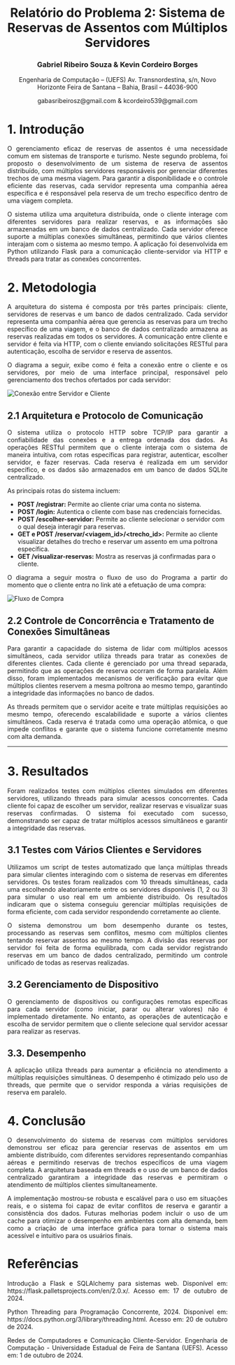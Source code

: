 <div align="center">
  <h1>
      Relatório do Problema 2: Sistema de Reservas de Assentos com Múltiplos Servidores
  </h1>

  <h3>
    Gabriel Ribeiro Souza & Kevin Cordeiro Borges
  </h3>

  <p>
    Engenharia de Computação – (UEFS)  
    Av. Transnordestina, s/n, Novo Horizonte  
    Feira de Santana – Bahia, Brasil – 44036-900
  </p>

  <center>gabasribeirosz@gmail.com & kcordeiro539@gmail.com</center>
</div>

# 1. Introdução

<p style="text-align: justify;">
  O gerenciamento eficaz de reservas de assentos é uma necessidade comum em sistemas de transporte e turismo. Neste segundo problema, foi proposto o desenvolvimento de um sistema de reserva de assentos distribuído, com múltiplos servidores responsáveis por gerenciar diferentes trechos de uma mesma viagem. Para garantir a disponibilidade e o controle eficiente das reservas, cada servidor representa uma companhia aérea específica e é responsável pela reserva de um trecho específico dentro de uma viagem completa.
</p>

<p style="text-align: justify;">
  O sistema utiliza uma arquitetura distribuída, onde o cliente interage com diferentes servidores para realizar reservas, e as informações são armazenadas em um banco de dados centralizado. Cada servidor oferece suporte a múltiplas conexões simultâneas, permitindo que vários clientes interajam com o sistema ao mesmo tempo. A aplicação foi desenvolvida em Python utilizando Flask para a comunicação cliente-servidor via HTTP e threads para tratar as conexões concorrentes.
</p>

# 2. Metodologia

<p style="text-align: justify;">
  A arquitetura do sistema é composta por três partes principais: cliente, servidores de reservas e um banco de dados centralizado. Cada servidor representa uma companhia aérea que gerencia as reservas para um trecho específico de uma viagem, e o banco de dados centralizado armazena as reservas realizadas em todos os servidores. A comunicação entre cliente e servidor é feita via HTTP, com o cliente enviando solicitações RESTful para autenticação, escolha de servidor e reserva de assentos.
</p>

<p style="text-align: justify;">
   O diagrama a seguir, exibe como é feita a conexão entre o cliente e os servidores, por meio de uma interface principal, responsável pelo gerenciamento dos trechos ofertados por cada servidor:
</p>

![Conexão entre Servidor e Cliente](https://github.com/user-attachments/assets/9de5a24b-d21a-4861-9952-9de69e19192e)

## 2.1 Arquitetura e Protocolo de Comunicação

<p style="text-align: justify;">
  O sistema utiliza o protocolo HTTP sobre TCP/IP para garantir a confiabilidade das conexões e a entrega ordenada dos dados. As operações RESTful permitem que o cliente interaja com o sistema de maneira intuitiva, com rotas específicas para registrar, autenticar, escolher servidor, e fazer reservas. Cada reserva é realizada em um servidor específico, e os dados são armazenados em um banco de dados SQLite centralizado.
</p>

<p style="text-align: justify;">
  As principais rotas do sistema incluem:
</p>

<ul>
  <li><b>POST /registrar:</b> Permite ao cliente criar uma conta no sistema.</li>
  <li><b>POST /login:</b> Autentica o cliente com base nas credenciais fornecidas.</li>
  <li><b>POST /escolher-servidor:</b> Permite ao cliente selecionar o servidor com o qual deseja interagir para reservas.</li>
  <li><b>GET e POST /reservar/&lt;viagem_id&gt;/&lt;trecho_id&gt;:</b> Permite ao cliente visualizar detalhes do trecho e reservar um assento em uma poltrona específica.</li>
  <li><b>GET /visualizar-reservas:</b> Mostra as reservas já confirmadas para o cliente.</li>
</ul>

<p style="text-align: justify">
  O diagrama a seguir mostra o fluxo de uso do Programa a partir do momento que o cliente entra no link até a efetuação de uma compra:
</p>

  ![Fluxo de Compra](https://github.com/user-attachments/assets/888d26d7-ba83-4aba-952c-3ef1d81c0b52)

## 2.2 Controle de Concorrência e Tratamento de Conexões Simultâneas

<p style="text-align: justify;">
  Para garantir a capacidade do sistema de lidar com múltiplos acessos simultâneos, cada servidor utiliza threads para tratar as conexões de diferentes clientes. Cada cliente é gerenciado por uma thread separada, permitindo que as operações de reserva ocorram de forma paralela. Além disso, foram implementados mecanismos de verificação para evitar que múltiplos clientes reservem a mesma poltrona ao mesmo tempo, garantindo a integridade das informações no banco de dados.
</p>

<p style="text-align: justify;">
  As threads permitem que o servidor aceite e trate múltiplas requisições ao mesmo tempo, oferecendo escalabilidade e suporte a vários clientes simultâneos. Cada reserva é tratada como uma operação atômica, o que impede conflitos e garante que o sistema funcione corretamente mesmo com alta demanda.
</p>

---

# 3. Resultados

<p style="text-align: justify;">
  Foram realizados testes com múltiplos clientes simulados em diferentes servidores, utilizando threads para simular acessos concorrentes. Cada cliente foi capaz de escolher um servidor, realizar reservas e visualizar suas reservas confirmadas. O sistema foi executado com sucesso, demonstrando ser capaz de tratar múltiplos acessos simultâneos e garantir a integridade das reservas.
</p>

## 3.1 Testes com Vários Clientes e Servidores

<p style="text-align: justify;">
  Utilizamos um script de testes automatizado que lança múltiplas threads para simular clientes interagindo com o sistema de reservas em diferentes servidores. Os testes foram realizados com 10 threads simultâneas, cada uma escolhendo aleatoriamente entre os servidores disponíveis (1, 2 ou 3) para simular o uso real em um ambiente distribuído. Os resultados indicaram que o sistema conseguiu gerenciar múltiplas requisições de forma eficiente, com cada servidor respondendo corretamente ao cliente.
</p>

<p style="text-align: justify;">
  O sistema demonstrou um bom desempenho durante os testes, processando as reservas sem conflitos, mesmo com múltiplos clientes tentando reservar assentos ao mesmo tempo. A divisão das reservas por servidor foi feita de forma equilibrada, com cada servidor registrando reservas em um banco de dados centralizado, permitindo um controle unificado de todas as reservas realizadas.
</p>

## 3.2 Gerenciamento de Dispositivo

<p style="text-align: justify">
 O gerenciamento de dispositivos ou configurações remotas específicas para cada servidor (como iniciar, parar ou alterar valores) não é implementado diretamente. No entanto, as operações de autenticação e escolha de servidor permitem que o cliente selecione qual servidor acessar para realizar as reservas.
</p>

## 3.3. Desempenho
<p style="text-align: justify">
 A aplicação utiliza threads para aumentar a eficiência no atendimento a múltiplas requisições simultâneas. O desempenho é otimizado pelo uso de threads, que permite que o servidor responda a várias requisições de reserva em paralelo.
</p>

# 4. Conclusão

<p style="text-align: justify;">
  O desenvolvimento do sistema de reservas com múltiplos servidores demonstrou ser eficaz para gerenciar reservas de assentos em um ambiente distribuído, com diferentes servidores representando companhias aéreas e permitindo reservas de trechos específicos de uma viagem completa. A arquitetura baseada em threads e o uso de um banco de dados centralizado garantiram a integridade das reservas e permitiram o atendimento de múltiplos clientes simultaneamente.
</p>

<p style="text-align: justify;">
  A implementação mostrou-se robusta e escalável para o uso em situações reais, e o sistema foi capaz de evitar conflitos de reserva e garantir a consistência dos dados. Futuras melhorias podem incluir o uso de um cache para otimizar o desempenho em ambientes com alta demanda, bem como a criação de uma interface gráfica para tornar o sistema mais acessível e intuitivo para os usuários finais.
</p>

# Referências

<p style="text-align: justify;">
  Introdução a Flask e SQLAlchemy para sistemas web. Disponível em: https://flask.palletsprojects.com/en/2.0.x/. Acesso em: 17 de outubro de 2024.
</p>

<p style="text-align: justify;">
  Python Threading para Programação Concorrente, 2024. Disponível em: https://docs.python.org/3/library/threading.html. Acesso em: 20 de outubro de 2024.
</p>

<p style="text-align: justify;">
  Redes de Computadores e Comunicação Cliente-Servidor. Engenharia de Computação - Universidade Estadual de Feira de Santana (UEFS). Acesso em: 1 de outubro de 2024.
</p>
